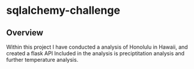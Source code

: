 # **sqlalchemy-challenge**

## Overview
Within this project I have conducted a analysis of Honolulu in Hawaii, and created a flask API 
Included in the analysis is preciptitation analysis and further temperature analysis. 
